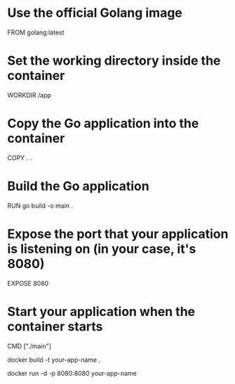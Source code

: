 # Use the official Golang image
FROM golang:latest

# Set the working directory inside the container
WORKDIR /app

# Copy the Go application into the container
COPY . .

# Build the Go application
RUN go build -o main .

# Expose the port that your application is listening on (in your case, it's 8080)
EXPOSE 8080

# Start your application when the container starts
CMD ["./main"]


docker build -t your-app-name .


docker run -d -p 8080:8080 your-app-name
